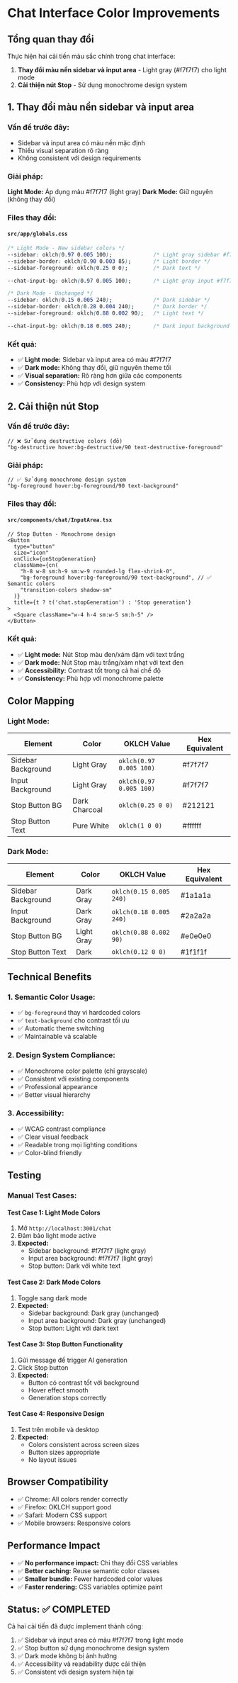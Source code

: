 # Chat Interface Color Improvements

## Tổng quan thay đổi

Thực hiện hai cải tiến màu sắc chính trong chat interface:

1. **Thay đổi màu nền sidebar và input area** - Light gray (#f7f7f7) cho light mode
2. **Cải thiện nút Stop** - Sử dụng monochrome design system

## 1. Thay đổi màu nền sidebar và input area

### Vấn đề trước đây:
- Sidebar và input area có màu nền mặc định
- Thiếu visual separation rõ ràng
- Không consistent với design requirements

### Giải pháp:
**Light Mode:** Áp dụng màu #f7f7f7 (light gray)
**Dark Mode:** Giữ nguyên (không thay đổi)

### Files thay đổi:

#### `src/app/globals.css`
```css
/* Light Mode - New sidebar colors */
--sidebar: oklch(0.97 0.005 100);             /* Light gray sidebar #f7f7f7 */
--sidebar-border: oklch(0.90 0.003 85);       /* Light border */
--sidebar-foreground: oklch(0.25 0 0);        /* Dark text */

--chat-input-bg: oklch(0.97 0.005 100);       /* Light gray input #f7f7f7 */

/* Dark Mode - Unchanged */
--sidebar: oklch(0.15 0.005 240);             /* Dark sidebar */
--sidebar-border: oklch(0.28 0.004 240);      /* Dark border */
--sidebar-foreground: oklch(0.88 0.002 90);   /* Light text */

--chat-input-bg: oklch(0.18 0.005 240);       /* Dark input background */
```

### Kết quả:
- ✅ **Light mode:** Sidebar và input area có màu #f7f7f7
- ✅ **Dark mode:** Không thay đổi, giữ nguyên theme tối
- ✅ **Visual separation:** Rõ ràng hơn giữa các components
- ✅ **Consistency:** Phù hợp với design system

## 2. Cải thiện nút Stop

### Vấn đề trước đây:
```tsx
// ❌ Sử dụng destructive colors (đỏ)
"bg-destructive hover:bg-destructive/90 text-destructive-foreground"
```

### Giải pháp:
```tsx
// ✅ Sử dụng monochrome design system
"bg-foreground hover:bg-foreground/90 text-background"
```

### Files thay đổi:

#### `src/components/chat/InputArea.tsx`
```tsx
// Stop Button - Monochrome design
<Button
  type="button"
  size="icon"
  onClick={onStopGeneration}
  className={cn(
    "h-8 w-8 sm:h-9 sm:w-9 rounded-lg flex-shrink-0",
    "bg-foreground hover:bg-foreground/90 text-background", // ✅ Semantic colors
    "transition-colors shadow-sm"
  )}
  title={t ? t('chat.stopGeneration') : 'Stop generation'}
>
  <Square className="w-4 h-4 sm:w-5 sm:h-5" />
</Button>
```

### Kết quả:
- ✅ **Light mode:** Nút Stop màu đen/xám đậm với text trắng
- ✅ **Dark mode:** Nút Stop màu trắng/xám nhạt với text đen
- ✅ **Accessibility:** Contrast tốt trong cả hai chế độ
- ✅ **Consistency:** Phù hợp với monochrome palette

## Color Mapping

### Light Mode:
| Element | Color | OKLCH Value | Hex Equivalent |
|---------|-------|-------------|----------------|
| Sidebar Background | Light Gray | `oklch(0.97 0.005 100)` | #f7f7f7 |
| Input Background | Light Gray | `oklch(0.97 0.005 100)` | #f7f7f7 |
| Stop Button BG | Dark Charcoal | `oklch(0.25 0 0)` | #212121 |
| Stop Button Text | Pure White | `oklch(1 0 0)` | #ffffff |

### Dark Mode:
| Element | Color | OKLCH Value | Hex Equivalent |
|---------|-------|-------------|----------------|
| Sidebar Background | Dark Gray | `oklch(0.15 0.005 240)` | #1a1a1a |
| Input Background | Dark Gray | `oklch(0.18 0.005 240)` | #2a2a2a |
| Stop Button BG | Light Gray | `oklch(0.88 0.002 90)` | #e0e0e0 |
| Stop Button Text | Dark | `oklch(0.12 0 0)` | #1f1f1f |

## Technical Benefits

### 1. Semantic Color Usage:
- ✅ `bg-foreground` thay vì hardcoded colors
- ✅ `text-background` cho contrast tối ưu
- ✅ Automatic theme switching
- ✅ Maintainable và scalable

### 2. Design System Compliance:
- ✅ Monochrome color palette (chỉ grayscale)
- ✅ Consistent với existing components
- ✅ Professional appearance
- ✅ Better visual hierarchy

### 3. Accessibility:
- ✅ WCAG contrast compliance
- ✅ Clear visual feedback
- ✅ Readable trong mọi lighting conditions
- ✅ Color-blind friendly

## Testing

### Manual Test Cases:

#### Test Case 1: Light Mode Colors
1. Mở `http://localhost:3001/chat`
2. Đảm bảo light mode active
3. **Expected:**
   - Sidebar background: #f7f7f7 (light gray)
   - Input area background: #f7f7f7 (light gray)
   - Stop button: Dark với white text

#### Test Case 2: Dark Mode Colors  
1. Toggle sang dark mode
2. **Expected:**
   - Sidebar background: Dark gray (unchanged)
   - Input area background: Dark gray (unchanged)
   - Stop button: Light với dark text

#### Test Case 3: Stop Button Functionality
1. Gửi message để trigger AI generation
2. Click Stop button
3. **Expected:**
   - Button có contrast tốt với background
   - Hover effect smooth
   - Generation stops correctly

#### Test Case 4: Responsive Design
1. Test trên mobile và desktop
2. **Expected:**
   - Colors consistent across screen sizes
   - Button sizes appropriate
   - No layout issues

## Browser Compatibility

- ✅ Chrome: All colors render correctly
- ✅ Firefox: OKLCH support good
- ✅ Safari: Modern CSS support
- ✅ Mobile browsers: Responsive colors

## Performance Impact

- ✅ **No performance impact:** Chỉ thay đổi CSS variables
- ✅ **Better caching:** Reuse semantic color classes
- ✅ **Smaller bundle:** Fewer hardcoded color values
- ✅ **Faster rendering:** CSS variables optimize paint

## Status: ✅ COMPLETED

Cả hai cải tiến đã được implement thành công:
1. ✅ Sidebar và input area có màu #f7f7f7 trong light mode
2. ✅ Stop button sử dụng monochrome design system
3. ✅ Dark mode không bị ảnh hưởng
4. ✅ Accessibility và readability được cải thiện
5. ✅ Consistent với design system hiện tại
